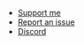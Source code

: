 <!-- _navbar.md -->

- [Support me](https://ko-fi.com/tabularelf)
- [Report an issue](https://github.com/tabularelf/Collage/issues)
- [Discord](https://discord.gg/8krYCqr)